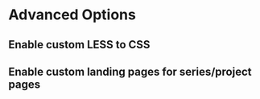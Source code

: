 # Advanced Options

## Enable custom LESS to CSS

## Enable custom landing pages for series/project pages
